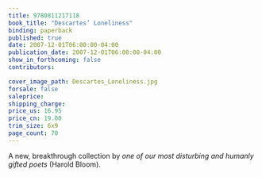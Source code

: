 ```yaml
---
title: 9780811217118
book_title: "Descartes’ Loneliness"
binding: paperback
published: true
date: 2007-12-01T06:00:00-04:00
publication_date: 2007-12-01T06:00:00-04:00
show_in_forthcoming: false
contributors:

cover_image_path: Descartes_Loneliness.jpg
forsale: false
saleprice:
shipping_charge:
price_us: 16.95
price_cn: 19.00
trim_size: 6x9
page_count: 70
---
```

A new, breakthrough collection by _one of our most disturbing and humanly gifted poets_ (Harold Bloom).

